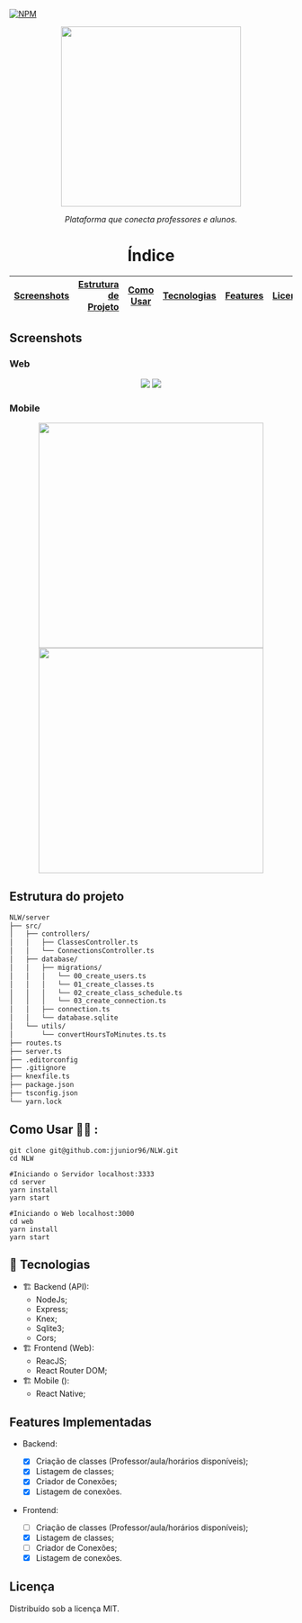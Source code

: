 <!--
*** Obrigado por estar vendo o nosso README!
*** Se você tiver alguma sugestão que possa melhorá-lo, dê um fork no repositório e crie uma Pull Request
*** ou abra uma Issue com a tag "sugestão". :D
-->

[![NPM](https://img.shields.io/npm/l/react-native-template-rocketseat-advanced.svg)](https://choosealicense.com/licenses/mit)

<p align="center">
<img src="https://user-images.githubusercontent.com/47749249/89240844-b897e700-d5d3-11ea-850d-5f95d08833c7.png" width="320px"/>
<p align="center"><i>Plataforma que conecta professores e alunos.</i></p>
</p>

<h1 align="center">Índice</h1>
 
[Screenshots](#screenshots)  | [Estrutura de Projeto](#estrutura-do-projeto)  | [Como Usar](#como-usar)  | [Tecnologias](#rocket-tecnologias)  |  [Features](#features-implementadas)  |  [Licença](#licença)  
:-------:                  | ------:                                        |:-------:                 | ------:                             | ------:                               | ------:

## Screenshots

### Web

<p align="center">
<img src="https://user-images.githubusercontent.com/30422190/89197232-ca509e80-d581-11ea-9fa4-b0ab23fec2e4.png">
<img src="https://user-images.githubusercontent.com/30422190/89197238-ccb2f880-d581-11ea-8f96-90583fe94b35.png">
</p>

### Mobile

<p align="center">
<img src="https://user-images.githubusercontent.com/30422190/89197242-cde42580-d581-11ea-9e8f-bd0ba7f7ba39.jpg" width="400">
<img src="https://user-images.githubusercontent.com/30422190/89198930-421fc880-d584-11ea-86d5-e0d7863f6ab3.jpg" width="400">
</p>

## Estrutura do projeto

```bash
NLW/server
├── src/
│   ├── controllers/
│   │   ├── ClassesController.ts
│   │   └── ConnectionsController.ts
│   ├── database/
│   │   ├── migrations/
│   │   │   └── 00_create_users.ts
│   │   │   └── 01_create_classes.ts
│   │   │   └── 02_create_class_schedule.ts
│   │   │   └── 03_create_connection.ts
│   │   ├── connection.ts
│   │   └── database.sqlite
│   └── utils/
│       └── convertHoursToMinutes.ts.ts
├── routes.ts
├── server.ts
├── .editorconfig
├── .gitignore
├── knexfile.ts
├── package.json
├── tsconfig.json
└── yarn.lock
```

## Como Usar 👨‍💻️ :

```shell
git clone git@github.com:jjunior96/NLW.git
cd NLW

#Iniciando o Servidor localhost:3333
cd server
yarn install
yarn start

#Iniciando o Web localhost:3000
cd web
yarn install
yarn start
```

## :rocket: Tecnologias

- 🏗️ Backend (API):
  - NodeJs;
  - Express;
  - Knex;
  - Sqlite3;
  - Cors;
- 🏗️ Frontend (Web):
  - ReacJS;
  - React Router DOM;
- 🏗️ Mobile ():
  - React Native;

## Features Implementadas

- Backend:

  - [x] Criação de classes (Professor/aula/horários disponíveis);
  - [x] Listagem de classes;
  - [x] Criador de Conexões;
  - [x] Listagem de conexões.

- Frontend:
  - [ ] Criação de classes (Professor/aula/horários disponíveis);
  - [x] Listagem de classes;
  - [ ] Criador de Conexões;
  - [x] Listagem de conexões.

## Licença

Distribuído sob a licença MIT.
